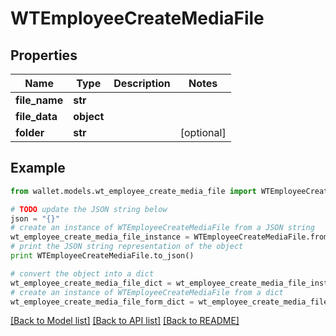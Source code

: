 # WTEmployeeCreateMediaFile


## Properties

Name | Type | Description | Notes
------------ | ------------- | ------------- | -------------
**file_name** | **str** |  | 
**file_data** | **object** |  | 
**folder** | **str** |  | [optional] 

## Example

```python
from wallet.models.wt_employee_create_media_file import WTEmployeeCreateMediaFile

# TODO update the JSON string below
json = "{}"
# create an instance of WTEmployeeCreateMediaFile from a JSON string
wt_employee_create_media_file_instance = WTEmployeeCreateMediaFile.from_json(json)
# print the JSON string representation of the object
print WTEmployeeCreateMediaFile.to_json()

# convert the object into a dict
wt_employee_create_media_file_dict = wt_employee_create_media_file_instance.to_dict()
# create an instance of WTEmployeeCreateMediaFile from a dict
wt_employee_create_media_file_form_dict = wt_employee_create_media_file.from_dict(wt_employee_create_media_file_dict)
```
[[Back to Model list]](../README.md#documentation-for-models) [[Back to API list]](../README.md#documentation-for-api-endpoints) [[Back to README]](../README.md)


